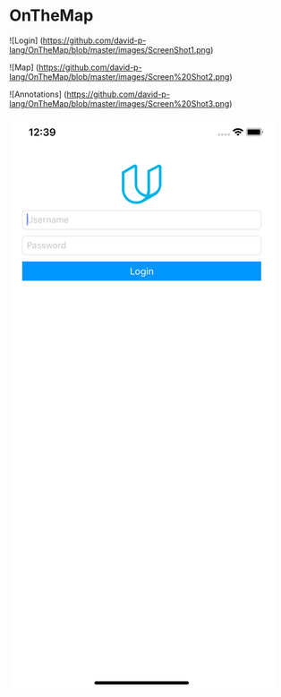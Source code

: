# OnTheMap

![Login] (https://github.com/david-p-lang/OnTheMap/blob/master/images/ScreenShot1.png)

![Map] (https://github.com/david-p-lang/OnTheMap/blob/master/images/Screen%20Shot2.png)

![Annotations] (https://github.com/david-p-lang/OnTheMap/blob/master/images/Screen%20Shot3.png)

![Image of Yaktocat](https://github.com/david-p-lang/OnTheMap/blob/master/images/ScreenShot1.png)
